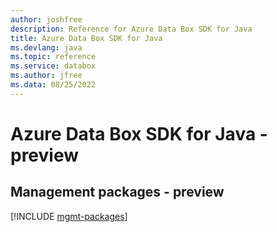```yaml
---
author: joshfree
description: Reference for Azure Data Box SDK for Java
title: Azure Data Box SDK for Java
ms.devlang: java
ms.topic: reference
ms.service: databox
ms.author: jfree
ms.data: 08/25/2022
---
```

# Azure Data Box SDK for Java - preview

## Management packages - preview
[!INCLUDE [mgmt-packages](data-box-mgmt-index.md)]